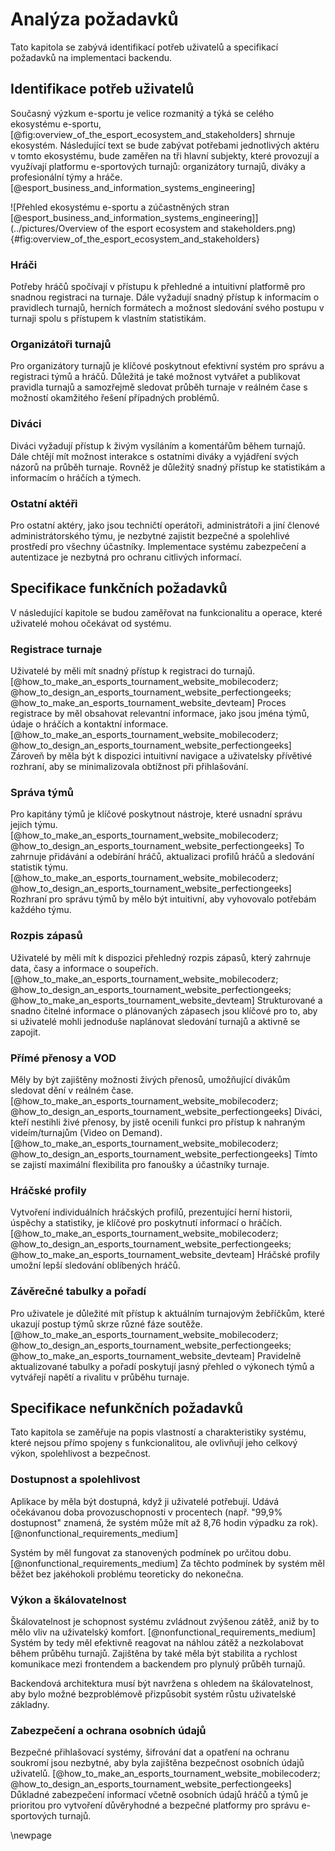 
# Analýza požadavků

Tato kapitola se zabývá identifikací potřeb uživatelů a specifikací požadavků na implementaci backendu.

## Identifikace potřeb uživatelů

Současný výzkum e-sportu je velice rozmanitý a týká se celého ekosystému e-sportu, [@fig:overview_of_the_esport_ecosystem_and_stakeholders] shrnuje ekosystém.
Následující text se bude zabývat potřebami jednotlivých aktéru v tomto ekosystému,
bude zaměřen na tři hlavní subjekty, které provozují a využívají platformu e-sportových turnajů: organizátory turnajů, diváky a profesionální týmy a hráče. [@esport_business_and_information_systems_engineering]

![Přehled ekosystému e-sportu a zúčastněných stran [@esport_business_and_information_systems_engineering]](../pictures/Overview of the esport ecosystem and stakeholders.png){#fig:overview_of_the_esport_ecosystem_and_stakeholders}

### Hráči

Potřeby hráčů spočívají v přístupu k přehledné a intuitivní platformě pro snadnou registraci na turnaje.
Dále vyžadují snadný přístup k informacím o pravidlech turnajů, herních formátech
a možnost sledování svého postupu v turnaji spolu s přístupem k vlastním statistikám.

### Organizátoři turnajů

Pro organizátory turnajů je klíčové poskytnout efektivní systém pro správu a registraci týmů a hráčů.
Důležitá je také možnost vytvářet a publikovat pravidla turnajů
a samozřejmě sledovat průběh turnaje v reálném čase s možností okamžitého řešení případných problémů.

### Diváci

Diváci vyžadují přístup k živým vysíláním a komentářům během turnajů.
Dále chtějí mít možnost interakce s ostatními diváky a vyjádření svých názorů na průběh turnaje.
Rovněž je důležitý snadný přístup ke statistikám a informacím o hráčích a týmech.

### Ostatní aktéři

Pro ostatní aktéry, jako jsou techničtí operátoři, administrátoři
a jiní členové administrátorského týmu, je nezbytné zajistit bezpečné
a spolehlivé prostředí pro všechny účastníky.
Implementace systému zabezpečení a autentizace je nezbytná pro ochranu citlivých informací.

## Specifikace funkčních požadavků

V následující kapitole se budou zaměřovat na funkcionalitu a operace, které uživatelé mohou očekávat od systému.

### Registrace turnaje

Uživatelé by měli mít snadný přístup k registraci do turnajů. [@how_to_make_an_esports_tournament_website_mobilecoderz; @how_to_design_an_esports_tournament_website_perfectiongeeks; @how_to_make_an_esports_tournament_website_devteam]
Proces registrace by měl obsahovat relevantní informace,
jako jsou jména týmů, údaje o hráčích a kontaktní informace. [@how_to_make_an_esports_tournament_website_mobilecoderz; @how_to_design_an_esports_tournament_website_perfectiongeeks]
Zároveň by měla být k dispozici intuitivní navigace a uživatelsky přívětivé rozhraní,
aby se minimalizovala obtížnost při přihlašování.

### Správa týmů

Pro kapitány týmů je klíčové poskytnout nástroje,
které usnadní správu jejich týmu. [@how_to_make_an_esports_tournament_website_mobilecoderz; @how_to_design_an_esports_tournament_website_perfectiongeeks]
To zahrnuje přidávání a odebírání hráčů,
aktualizaci profilů hráčů a sledování statistik týmu. [@how_to_make_an_esports_tournament_website_mobilecoderz; @how_to_design_an_esports_tournament_website_perfectiongeeks]
Rozhraní pro správu týmů by mělo být intuitivní,
aby vyhovovalo potřebám každého týmu.

### Rozpis zápasů

Uživatelé by měli mít k dispozici přehledný rozpis zápasů,
který zahrnuje data, časy a informace o soupeřích. [@how_to_make_an_esports_tournament_website_mobilecoderz; @how_to_design_an_esports_tournament_website_perfectiongeeks; @how_to_make_an_esports_tournament_website_devteam]
Strukturované a snadno čitelné informace o plánovaných zápasech jsou klíčové pro to,
aby si uživatelé mohli jednoduše naplánovat sledování turnajů a aktivně se zapojit.

### Přímé přenosy a VOD

Měly by být zajištěny možnosti živých přenosů,
umožňující divákům sledovat dění v reálném čase. [@how_to_make_an_esports_tournament_website_mobilecoderz; @how_to_design_an_esports_tournament_website_perfectiongeeks]
Diváci, kteří nestihli živé přenosy,
by jistě ocenili funkci pro přístup k nahraným videím/turnajům (Video on Demand). [@how_to_make_an_esports_tournament_website_mobilecoderz; @how_to_design_an_esports_tournament_website_perfectiongeeks]
Tímto se zajistí maximální flexibilita pro fanoušky a účastníky turnaje.

### Hráčské profily

Vytvoření individuálních hráčských profilů, prezentující herní historii, úspěchy a statistiky,
je klíčové pro poskytnutí informací o hráčích. [@how_to_make_an_esports_tournament_website_mobilecoderz; @how_to_design_an_esports_tournament_website_perfectiongeeks; @how_to_make_an_esports_tournament_website_devteam]
Hráčské profily umožní lepší sledování oblíbených hráčů.

### Závěrečné tabulky a pořadí

Pro uživatele je důležité mít přístup k aktuálním turnajovým žebříčkům,
které ukazují postup týmů skrze různé fáze soutěže. [@how_to_make_an_esports_tournament_website_mobilecoderz; @how_to_design_an_esports_tournament_website_perfectiongeeks; @how_to_make_an_esports_tournament_website_devteam]
Pravidelně aktualizované tabulky a pořadí poskytují jasný přehled o výkonech týmů
a vytvářejí napětí a rivalitu v průběhu turnaje.

## Specifikace nefunkčních požadavků

Tato kapitola se zaměřuje na popis vlastností a charakteristiky systému,
které nejsou přímo spojeny s funkcionalitou, ale ovlivňují jeho celkový výkon, spolehlivost a bezpečnost.

### Dostupnost a spolehlivost

Aplikace by měla být dostupná, když ji uživatelé potřebují.
Udává očekávanou doba provozuschopnosti v procentech
(např. "99,9% dostupnost" znamená, že systém může mít až 8,76 hodin výpadku za rok). [@nonfunctional_requirements_medium]

Systém by měl fungovat za stanovených podmínek po určitou dobu. [@nonfunctional_requirements_medium]
Za těchto podmínek by systém měl běžet bez jakéhokoli problému teoreticky do nekonečna.

### Výkon a škálovatelnost

Škálovatelnost je schopnost systému zvládnout zvýšenou zátěž, aniž by to mělo vliv na uživatelský komfort. [@nonfunctional_requirements_medium]
Systém by tedy měl efektivně reagovat na náhlou zátěž a nezkolabovat během průběhu turnajů.
Zajištěna by také měla být stabilita a rychlost komunikace mezi frontendem a backendem pro plynulý průběh turnajů.

Backendová architektura musí být navržena s ohledem na škálovatelnost,
aby bylo možné bezproblémově přizpůsobit systém růstu uživatelské základny.

### Zabezpečení a ochrana osobních údajů

Bezpečné přihlašovací systémy, šifrování dat a opatření na ochranu soukromí jsou nezbytné,
aby byla zajištěna bezpečnost osobních údajů uživatelů. [@how_to_make_an_esports_tournament_website_mobilecoderz; @how_to_design_an_esports_tournament_website_perfectiongeeks]
Důkladné zabezpečení informací včetně osobních údajů hráčů
a týmů je prioritou pro vytvoření důvěryhodné
a bezpečné platformy pro správu e-sportových turnajů.

\newpage

